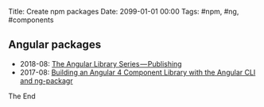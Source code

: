 Title: Create npm packages
Date: 2099-01-01 00:00
Tags: #npm, #ng, #components

## Angular packages

* 2018-08: [The Angular Library Series — Publishing](https://blog.angularindepth.com/the-angular-library-series-publishing-ce24bb673275)
* 2017-08: [Building an Angular 4 Component Library with the Angular CLI and ng-packagr](https://medium.com/@nikolasleblanc/building-an-angular-4-component-library-with-the-angular-cli-and-ng-packagr-53b2ade0701e)

The End
